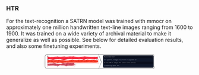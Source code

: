 ### HTR

For the text-recognition a SATRN model was trained with mmocr on approximately one million handwritten text-line images ranging from 1600 to 1900. It was trained on a wide variety of archival material to make it generalize as well as possible. See below for detailed evaluation results, and also some finetuning experiments.

<figure>
<img src="https://github.com/Borg93/htr_gradio_file_placeholder/blob/main/app_project_htr.png?raw=true" alt="HTR_tool" style="width:70%; display: block; margin-left: auto; margin-right:auto;" >
</figure>
